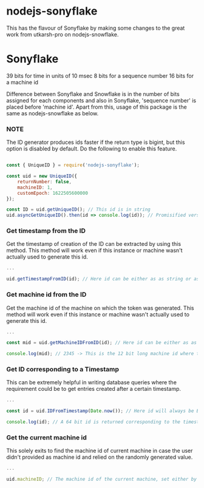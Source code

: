 # nodejs-sonyflake

This has the flavour of Sonyflake by making some changes to the great work from utkarsh-pro on nodejs-snowflake.

# Sonyflake

39 bits for time in units of 10 msec
 8 bits for a sequence number
16 bits for a machine id

Difference between Sonyflake and Snowflake is in the number of bits assigned for each components and also in Sonyflake, 'sequence number' is placed before 'machine id'.
Apart from this, usage of this package is the same as nodejs-snowflake as below.

### NOTE
The ID generator produces ids faster if the return type is bigint, but this option is disabled by default. Do the following to enable this feature.

```javascript

const { UniqueID } = require('nodejs-sonyflake');

const uid = new UniqueID({
    returnNumber: false,
    machineID: 1,
    customEpoch: 1622505600000
}); 

const ID = uid.getUniqueID(); // This id is in string
uid.asyncGetUniqueID().then(id => console.log(id)); // Promisified version of the above method

```

### Get timestamp from the ID
Get the timestamp of creation of the ID can be extracted by using this method. This method will work even if this instance or machine wasn't actually used to generate this id.

```javascript
...

uid.getTimestampFromID(id); // Here id can be either as as string or as a bigint

```

### Get machine id from the ID
Get the machine id of the machine on which the token was generated. This method will work even if this instance or machine wasn't actually used to generate this id.

```javascript
...

const mid = uid.getMachineIDFromID(id); // Here id can be either as as string or as a bigint

console.log(mid); // 2345 -> This is the 12 bit long machine id where this token was generated

```

### Get ID corresponding to a Timestamp
This can be extremely helpful in writing database queries where the requirement could be to get entries created after a certain timestamp.

```javascript
...

const id = uid.IDFromTimestamp(Date.now()); // Here id will always be BigInt

console.log(id); // A 64 bit id is returned corresponding to the timestamp given

```

### Get the current machine id
This solely exits to find the machine id of current machine in case the user didn't provided as machine id and relied on the randomly generated value.

```javascript
...

uid.machineID; // The machine id of the current machine, set either by user or randomly generated

```
